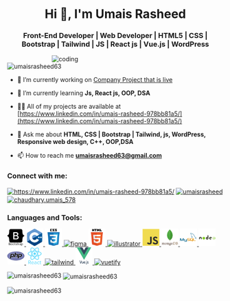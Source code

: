 <h1 align="center">Hi 👋, I'm Umais Rasheed</h1>
<h3 align="center">Front-End Developer | Web Developer | HTML5 | CSS | Bootstrap | Tailwind | JS | React js | Vue.js | WordPress</h3>
<img align="right" width="400" alt="coding" src="https://www.google.com/url?sa=i&url=https%3A%2F%2Fgiphy.com%2Fexplore%2Fprogrammer&psig=AOvVaw1O153uW-uo2_Vi2CcIO1fd&ust=1700117212632000&source=images&cd=vfe&opi=89978449&ved=0CBEQjRxqFwoTCNDct6a0xYIDFQAAAAAdAAAAABAj">


<p align="left"> <img src="https://komarev.com/ghpvc/?username=umaisrasheed63&label=Profile%20views&color=0e75b6&style=flat" alt="umaisrasheed63" /> </p>

- 🔭 I’m currently working on [Company Project that is live](https://shop.plazauk.com/)

- 🌱 I’m currently learning **Js, React js, OOP, DSA**

- 👨‍💻 All of my projects are available at [https://www.linkedin.com/in/umais-rasheed-978bb81a5/](https://www.linkedin.com/in/umais-rasheed-978bb81a5/)

- 💬 Ask me about **HTML, CSS | Bootstrap | Tailwind, js, WordPress, Responsive web design, C++, OOP,DSA**

- 📫 How to reach me **umaisrasheed63@gmail.com**

<h3 align="left">Connect with me:</h3>
<p align="left">
<a href="https://linkedin.com/in/https://www.linkedin.com/in/umais-rasheed-978bb81a5/" target="blank"><img align="center" src="https://raw.githubusercontent.com/rahuldkjain/github-profile-readme-generator/master/src/images/icons/Social/linked-in-alt.svg" alt="https://www.linkedin.com/in/umais-rasheed-978bb81a5/" height="30" width="40" /></a>
<a href="https://stackoverflow.com/users/umaisrasheed" target="blank"><img align="center" src="https://raw.githubusercontent.com/rahuldkjain/github-profile-readme-generator/master/src/images/icons/Social/stack-overflow.svg" alt="umaisrasheed" height="30" width="40" /></a>
<a href="https://instagram.com/chaudhary.umais_578" target="blank"><img align="center" src="https://raw.githubusercontent.com/rahuldkjain/github-profile-readme-generator/master/src/images/icons/Social/instagram.svg" alt="chaudhary.umais_578" height="30" width="40" /></a>
</p>

<h3 align="left">Languages and Tools:</h3>
<p align="left"> <a href="https://getbootstrap.com" target="_blank" rel="noreferrer"> <img src="https://raw.githubusercontent.com/devicons/devicon/master/icons/bootstrap/bootstrap-plain-wordmark.svg" alt="bootstrap" width="40" height="40"/> </a> <a href="https://www.w3schools.com/cpp/" target="_blank" rel="noreferrer"> <img src="https://raw.githubusercontent.com/devicons/devicon/master/icons/cplusplus/cplusplus-original.svg" alt="cplusplus" width="40" height="40"/> </a> <a href="https://www.w3schools.com/css/" target="_blank" rel="noreferrer"> <img src="https://raw.githubusercontent.com/devicons/devicon/master/icons/css3/css3-original-wordmark.svg" alt="css3" width="40" height="40"/> </a> <a href="https://www.figma.com/" target="_blank" rel="noreferrer"> <img src="https://www.vectorlogo.zone/logos/figma/figma-icon.svg" alt="figma" width="40" height="40"/> </a> <a href="https://www.w3.org/html/" target="_blank" rel="noreferrer"> <img src="https://raw.githubusercontent.com/devicons/devicon/master/icons/html5/html5-original-wordmark.svg" alt="html5" width="40" height="40"/> </a> <a href="https://www.adobe.com/in/products/illustrator.html" target="_blank" rel="noreferrer"> <img src="https://www.vectorlogo.zone/logos/adobe_illustrator/adobe_illustrator-icon.svg" alt="illustrator" width="40" height="40"/> </a> <a href="https://developer.mozilla.org/en-US/docs/Web/JavaScript" target="_blank" rel="noreferrer"> <img src="https://raw.githubusercontent.com/devicons/devicon/master/icons/javascript/javascript-original.svg" alt="javascript" width="40" height="40"/> </a> <a href="https://www.mongodb.com/" target="_blank" rel="noreferrer"> <img src="https://raw.githubusercontent.com/devicons/devicon/master/icons/mongodb/mongodb-original-wordmark.svg" alt="mongodb" width="40" height="40"/> </a> <a href="https://www.mysql.com/" target="_blank" rel="noreferrer"> <img src="https://raw.githubusercontent.com/devicons/devicon/master/icons/mysql/mysql-original-wordmark.svg" alt="mysql" width="40" height="40"/> </a> <a href="https://nodejs.org" target="_blank" rel="noreferrer"> <img src="https://raw.githubusercontent.com/devicons/devicon/master/icons/nodejs/nodejs-original-wordmark.svg" alt="nodejs" width="40" height="40"/> </a> <a href="https://www.php.net" target="_blank" rel="noreferrer"> <img src="https://raw.githubusercontent.com/devicons/devicon/master/icons/php/php-original.svg" alt="php" width="40" height="40"/> </a> <a href="https://reactjs.org/" target="_blank" rel="noreferrer"> <img src="https://raw.githubusercontent.com/devicons/devicon/master/icons/react/react-original-wordmark.svg" alt="react" width="40" height="40"/> </a> <a href="https://tailwindcss.com/" target="_blank" rel="noreferrer"> <img src="https://www.vectorlogo.zone/logos/tailwindcss/tailwindcss-icon.svg" alt="tailwind" width="40" height="40"/> </a> <a href="https://vuejs.org/" target="_blank" rel="noreferrer"> <img src="https://raw.githubusercontent.com/devicons/devicon/master/icons/vuejs/vuejs-original-wordmark.svg" alt="vuejs" width="40" height="40"/> </a> <a href="https://vuetifyjs.com/en/" target="_blank" rel="noreferrer"> <img src="https://bestofjs.org/logos/vuetify.svg" alt="vuetify" width="40" height="40"/> </a> </p>

<p><img align="left" src="https://github-readme-stats.vercel.app/api/top-langs?username=umaisrasheed63&show_icons=true&locale=en&layout=compact" alt="umaisrasheed63" /></p>

<p>&nbsp;<img align="center" src="https://github-readme-stats.vercel.app/api?username=umaisrasheed63&show_icons=true&locale=en" alt="umaisrasheed63" /></p>

<p><img align="center" src="https://github-readme-streak-stats.herokuapp.com/?user=umaisrasheed63&" alt="umaisrasheed63" /></p>
